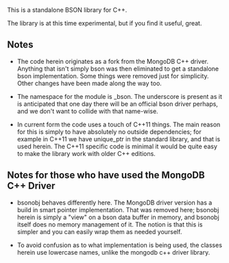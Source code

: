 This is a standalone BSON library for C++.

The library is at this time experimental, but if you find it useful, great.

## Notes

* The code herein originates as a fork from the MongoDB C++ driver.  Anything that isn't 
simply bson was then eliminated to get a standalone bson implementation.  Some things were 
removed just for simplicity.  Other changes have been made along the way too.

* The namespace for the module is _bson.  The underscore is present as it is anticipated
that one day there will be an official bson driver perhaps, and we don't want to collide
with that name-wise.

* In current form the code uses a touch of C++11 things. The main reason for this is simply 
to have absolutely no outside dependencies; for example in C++11 we have unique_ptr in the 
standard library, and that is used herein.  The C++11 specific code is minimal it would be 
quite easy to make the library work with older C++ editions.

## Notes for those who have used the MongoDB C++ Driver

* bsonobj behaves differently here. The MongoDB driver version has a build in smart pointer 
implementation.  That was removed here; bsonobj herein is simply a "view" on a bson data
buffer in memory, and bsonobj itself does no memory management of it.  The notion is that this 
is simpler and you can easily wrap them as needed yourself.

* To avoid confusion as to what implementation is being used, the classes herein use lowercase
names, unlike the mongodb c++ driver library.
